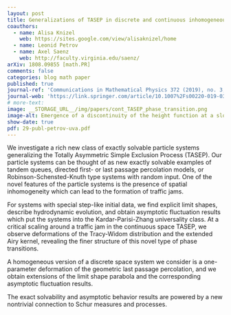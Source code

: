 ```yaml
---
layout: post
title: Generalizations of TASEP in discrete and continuous inhomogeneous space
coauthors: 
  - name: Alisa Knizel
    web: https://sites.google.com/view/alisaknizel/home
  - name: Leonid Petrov
  - name: Axel Saenz
    web: http://faculty.virginia.edu/saenz/
arXiv: 1808.09855 [math.PR]
comments: false
categories: blog math paper
published: true
journal-ref: 'Communications in Mathematical Physics 372 (2019), no. 3, pp 797–864'
journal-web: 'https://link.springer.com/article/10.1007%2Fs00220-019-03495-4'
# more-text:
image: __STORAGE_URL__/img/papers/cont_TASEP_phase_transition.png
image-alt: Emergence of a discontinuity of the height function at a slowdown
show-date: true
pdf: 29-publ-petrov-uva.pdf
---
```


We investigate a rich new class of exactly solvable particle systems generalizing the Totally Asymmetric Simple Exclusion Process (TASEP). Our particle systems can be thought of as new exactly solvable examples of tandem queues, directed first- or last passage percolation models, or Robinson-Schensted-Knuth type systems with random input. One of the novel features of the particle systems is the presence of spatial inhomogeneity which can lead to the formation of traffic jams.

<!--more-->

For systems with special step-like initial data, we find explicit limit shapes, describe hydrodynamic evolution, and obtain asymptotic fluctuation results which put the systems into the Kardar-Parisi-Zhang universality class. At a critical scaling around a traffic jam in the continuous space TASEP, we observe deformations of the Tracy-Widom distribution and the extended Airy kernel, revealing the finer structure of this novel type of phase transitions.

A homogeneous version of a discrete space system we consider is a one-parameter deformation of the geometric last passage percolation, and we obtain extensions of the limit shape parabola and the corresponding asymptotic fluctuation results.
	
The exact solvability and asymptotic behavior results are powered by a new nontrivial connection to Schur measures and processes. 
